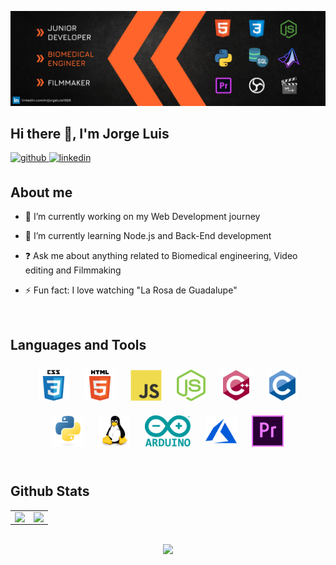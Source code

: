 [![Banner Jorge Luis](/icon/Banner_Github.png)](https://www.linkedin.com/in/jorgeluis1998)
## Hi there 👋, I'm Jorge Luis  
  

<a href="https://github.com/JorgeRodriguez1998" target="_blank">
<img src=https://img.shields.io/badge/github-%2324292e.svg?&style=for-the-badge&logo=github&logoColor=white alt=github style="margin-bottom: 5px;" />
</a>
<a href="https://linkedin.com/in/jorgeluis1998" target="_blank">
<img src=https://img.shields.io/badge/linkedin-%231E77B5.svg?&style=for-the-badge&logo=linkedin&logoColor=white alt=linkedin style="margin-bottom: 5px;" />
</a>  
  

<br/>  


## About me 

- 🔭 I’m currently working on my Web Development journey  
  

- 🌱 I’m currently learning Node.js and Back-End development  
  

- ❓ Ask me about anything related to Biomedical engineering, Video editing and Filmmaking  
  

- ⚡ Fun fact: I love watching "La Rosa de Guadalupe"   


<br/>  


## Languages and Tools  
<div align="center">  
<img style="margin: 10px" src=/icon/css.svg alt="CSS3" height="50" />  
<img style="margin: 10px" src=/icon/html.svg alt="HTML5" height="50" />  
<img style="margin: 10px" src=/icon/js.svg alt="JavaScript" height="50" /> 
<img style="margin: 10px" src=/icon/nodejs.png alt="Node.js" height="50" /> 
<img style="margin: 10px" src=/icon/c++.svg alt="C++" height="50" />  
<img style="margin: 10px" src=/icon/c.svg alt="C" height="50" />  
<img style="margin: 10px" src=/icon/python.svg alt="Python" height="50" />  
<img style="margin: 10px" src=/icon/linux.svg alt="Linux" height="50" />  
<img style="margin: 10px" src=/icon/arduino.png alt="Arduino" height="50" />  
<img style="margin: 10px" src=/icon/azure.svg alt="Azure" height="50" />  
<img style="margin: 10px" src=/icon/premiere.png alt="Premiere Pro" height="50" />  
</div>  


<br/>  


## Github Stats  
<table><tr><td valign="top" width="50%">

<img src="https://github-readme-stats.vercel.app/api/top-langs/?username=JorgeRodriguez1998&hide_border=true&layout=compact&theme=merko" align="left" style="width: 100%" />

</td><td valign="top" width="50%">

<img src="https://github-readme-stats.vercel.app/api?username=JorgeRodriguez1998&show_icons=true&count_private=true&hide_border=true&theme=merko" align="left" style="width: 100%" />

</td></tr></table>  

<br/>  

  
<div align="center">
<img src="https://media.giphy.com/media/3oEduEU5RQ4tkownmg/giphy.gif" style="width: 40%" />
</div> 

